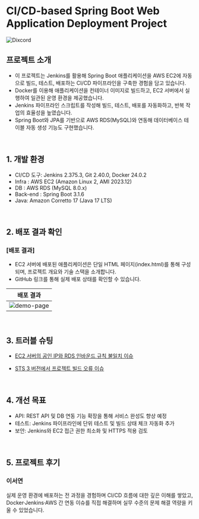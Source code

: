 # CI/CD-based Spring Boot Web Application Deployment Project

![Dixcord](https://github.com/user-attachments/assets/a6cd8af9-cc5b-4439-9245-0ab718cbbf04)


## 프로젝트 소개

- 이 프로젝트는 Jenkins를 활용해 Spring Boot 애플리케이션을 AWS EC2에 자동으로 빌드, 테스트, 배포하는 CI/CD 파이프라인을 구축한 경험을 담고 있습니다.
- Docker를 이용해 애플리케이션을 컨테이너 이미지로 빌드하고, EC2 서버에서 실행하여 일관된 운영 환경을 제공했습니다.
- Jenkins 파이프라인 스크립트를 작성해 빌드, 테스트, 배포를 자동화하고, 반복 작업의 효율성을 높였습니다.
- Spring Boot와 JPA를 기반으로 AWS RDS(MySQL)와 연동해 데이터베이스 테이블 자동 생성 기능도 구현했습니다.

<br>

## 1. 개발 환경

- CI/CD 도구: Jenkins 2.375.3, Git 2.40.0, Docker 24.0.2
- Infra : AWS EC2 (Amazon Linux 2, AMI 2023.12)
- DB : AWS RDS (MySQL 8.0.x)
- Back-end : Spring Boot 3.1.6 
- Java: Amazon Corretto 17 (Java 17 LTS)
  
<br>

## 2. 배포 결과 확인

### [배포 결과]
- EC2 서버에 배포된 애플리케이션은 단일 HTML 페이지(index.html)를 통해 구성되며, 프로젝트 개요와 기술 스택을 소개합니다.
- GitHub 링크를 통해 실제 배포 상태를 확인할 수 있습니다.

| 배포 결과 |
|----------|
|![demo-page](https://github.com/user-attachments/assets/81420684-c2ec-410b-93c1-b41cf02f5e47)|

<br>

## 3. 트러블 슈팅

- [EC2 서버의 공인 IP와 RDS 인바운드 규칙 불일치 이슈](https://github.com/SEOYEON-a/Dixcord_React/wiki/%ED%8A%B8%EB%9F%AC%EB%B8%94-%EC%8A%88%ED%8C%85_Anotation)

- [STS 3 버전에서 프로젝트 빌드 오류 이슈](https://github.com/SEOYEON-a/Dixcord_React/wiki/%ED%8A%B8%EB%9F%AC%EB%B8%94-%EC%8A%88%ED%8C%85_%EC%83%81%ED%83%9C-%EA%B4%80%EB%A6%AC)

<br>

## 4. 개선 목표

- API: REST API 및 DB 연동 기능 확장을 통해 서비스 완성도 향상 예정
- 테스트: Jenkins 파이프라인에 단위 테스트 및 빌드 상태 체크 자동화 추가
- 보안: Jenkins와 EC2 접근 권한 최소화 및 HTTPS 적용 검토

<br>

## 5. 프로젝트 후기

### 이서연

실제 운영 환경에 배포하는 전 과정을 경험하며 CI/CD 흐름에 대한 깊은 이해를 쌓았고, Docker·Jenkins·AWS 간 연동 이슈를 직접 해결하며 실무 수준의 문제 해결 역량을 키울 수 있었습니다.
